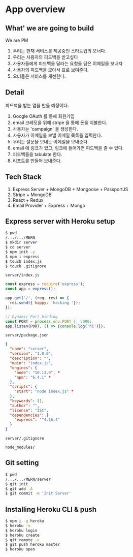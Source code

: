# App overview 

## What' we are going to build

We are PM

1. 우리는 현재 서비스를 제공중인 스타트업의 오너다.
2. 우리는 사용자의 피드백을 받고싶다
3. 사용자들에게 피드백을 달라는 요청을 담은 이메일을 보내자
4. 사용자의 피드백을 모아서 표로 보여준다.
5. 오너들은 서비스를 개선한다.

## Detail

피드백을 받는 앱을 만들 예정이다.

1. Google OAuth 를 통해 회원가입
2. email 크레딧을 위해 stripe 을 통해 돈을 지불한다.
3. 사용자는 'campaign' 을 생성한다.
4. 사용자가 이메일을 보낼 이메일 목록을 입력한다.
5. 우리는 설문을 보내는 이메일을 보내준다.
6. email 에 링크가 있고, 링크에 들어가면 피드백을 줄 수 있다.
7. 피드백들을 tabulate 한다.
8. 리포트를 만들어 보내준다.

## Tech Stack

1. Express Server + MongoDB + Mongoose + PassportJS
2. Stripe + MongoDB
3. React + Redux
4. Email Provider + Express + Mongo

## Express server with Heroku setup

```sh
$ pwd
/.../.../MERN
$ mkdir server
$ cd server
$ npm init -y
$ npm i express
$ touch index.js
$ touch .gitignore
```

`server/index.js`

```js
const express = require('express'); 
const app = express();

app.get('/', (req, res) => {
  res.send({ happy: 'hacking '});
});

// Dynamic Port binding
const PORT = process.env.PORT || 5000;
app.listen(PORT, () => {console.log('hi')});
```

`server/package.json`

```json
{
  "name": "server",
  "version": "1.0.0",
  "description": "",
  "main": "index.js",
  "engines": {
    "node": "10.13.0", *
    "npm": "6.4.1" *
  },
  "scripts": {
    "start": "node index.js" *
  },
  "keywords": [],
  "author": "",
  "license": "ISC",
  "dependencies": {
    "express": "^4.16.4"
  }
}

```

`server/.gitignore`

```
node_modules/
```

## Git setting

```sh
$ pwd
/.../.../MERN/server
$ git init
$ git add -A
$ git commit -m 'Init Server'
```

## Installing Heroku CLI & push

```sh
$ npm i -g heroku
$ heroku -v
$ heroku login
$ heroku create
$ git remote -v
$ git push heroku master
$ heroku open
```

